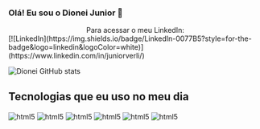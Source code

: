 ### Olá! Eu sou o Dionei Junior 👋

<center>Para acessar o meu LinkedIn: </center>[![LinkedIn](https://img.shields.io/badge/LinkedIn-0077B5?style=for-the-badge&logo=linkedin&logoColor=white)](https://www.linkedin.com/in/juniorverli/)

![Dionei GitHub stats](https://github-readme-stats.vercel.app/api?username=juniorverli&show_icons=true&theme=radical)

## Tecnologias que eu uso no meu dia

<div style="display: inline_block">
  <img align="center" alt="html5" src="https://img.shields.io/badge/Python-3776AB?style=for-the-badge&logo=python&logoColor=white"/>
  <img align="center" alt="html5" src="https://img.shields.io/badge/powerbi-FFD700?style=for-the-badge&logo=powerbi&logoColor=white"/>
  <img align="center" alt="html5" src="https://img.shields.io/badge/Tableau-E97627?style=for-the-badge&logo=Tableau&logoColor=white"/>
  <img align="center" alt="html5" src="https://img.shields.io/badge/jupyter-FFA500?style=for-the-badge&logo=jupyter&logoColor=white"/>
  <img align="center" alt="html5" src="https://img.shields.io/badge/azure-0089D6?style=for-the-badge&logo=MICROSOFT-azure&logoColor=white"/>
  <img align="center" alt="html5" src="https://img.shields.io/badge/SQL%20Server-CC2927?style=for-the-badge&logo=microsoft%20sql%20server&logoColor=white"/>
 </div>

<!--
**juniorverli/juniorverli** is a ✨ _special_ ✨ repository because its `README.md` (this file) appears on your GitHub profile.

Here are some ideas to get you started:

- 🔭 I’m currently working on ...
- 🌱 I’m currently learning ...
- 👯 I’m looking to collaborate on ...
- 🤔 I’m looking for help with ...
- 💬 Ask me about ...
- 📫 How to reach me: ...
- 😄 Pronouns: ...
- ⚡ Fun fact: ...
-->
